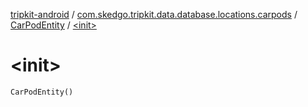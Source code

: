 [tripkit-android](../../index.md) / [com.skedgo.tripkit.data.database.locations.carpods](../index.md) / [CarPodEntity](index.md) / [&lt;init&gt;](./-init-.md)

# &lt;init&gt;

`CarPodEntity()`